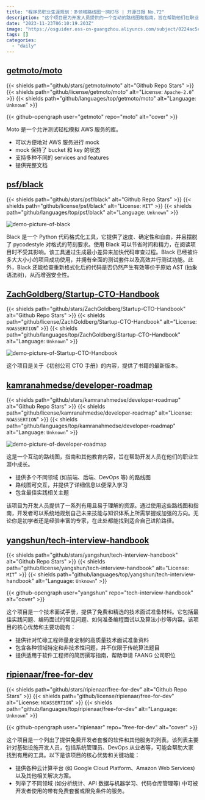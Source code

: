 ```yaml
---
title: "程序员职业生涯规划：多领域路线图一网打尽 | 开源日报 No.72"
description: "这个项目是为开发人员提供的一个互动的路线图和指南，旨在帮助他们在职业生涯中不断成长。它提供了多个不同领域的路线图，如前端、后端、DevOps 等，这些路线图是可交互的，提供了详细的信息，方便深入学习。此外，它还涵盖了最佳实践的相关主题。不论你是初学者还是经验丰富的专家，这个项目都为你提供了一系列有用且易于理解的资源，帮助你规划自己的技能和知识体系的发展方向。"
date: "2023-11-23T06:10:19.203Z"
image: "https://osguider.oss-cn-guangzhou.aliyuncs.com/subject/0224ac5ca050164922d2069b1f77e9b1.png"
tags: []
categories:
  - "daily"
---
```


## [getmoto/moto](https://github.com/getmoto/moto)

{{< shields path="github/stars/getmoto/moto" alt="Github Repo Stars" >}} {{< shields path="github/license/getmoto/moto" alt="License: `Apache-2.0`" >}} {{< shields path="github/languages/top/getmoto/moto" alt="Language: `Unknown`" >}}

{{< github-opengraph user="getmoto" repo="moto" alt="cover" >}}

Moto 是一个允许测试轻松模拟 AWS 服务的库。

- 可以方便地对 AWS 服务进行 mock
- mock 保持了 bucket 和 key 的状态
- 支持多种不同的 services and features
- 提供完整文档
  
## [psf/black](https://github.com/psf/black)

{{< shields path="github/stars/psf/black" alt="Github Repo Stars" >}} {{< shields path="github/license/psf/black" alt="License: `MIT`" >}} {{< shields path="github/languages/top/psf/black" alt="Language: `Unknown`" >}}

![demo-picture-of-black](https://osguider.oss-cn-guangzhou.aliyuncs.com/subject/8b032393dac42793f0b15605d9126f06.png)

Black 是一个 Python 代码格式化工具，它提供了速度、确定性和自由，并且摆脱了 pycodestyle 对格式的苛刻要求。使用 Black 可以节省时间和精力，在阅读项目时不受其影响。该工具通过生成最小差异来加快代码审查过程。Black 已经被许多大大小小的项目成功使用，并拥有全面的测试套件以及高效并行测试功能。此外，Black 还能检查重新格式化后的代码是否仍然产生有效等价于原始 AST (抽象语法树)，从而增强安全性。
  
## [ZachGoldberg/Startup-CTO-Handbook](https://github.com/ZachGoldberg/Startup-CTO-Handbook)

{{< shields path="github/stars/ZachGoldberg/Startup-CTO-Handbook" alt="Github Repo Stars" >}} {{< shields path="github/license/ZachGoldberg/Startup-CTO-Handbook" alt="License: `NOASSERTION`" >}} {{< shields path="github/languages/top/ZachGoldberg/Startup-CTO-Handbook" alt="Language: `Unknown`" >}}

![demo-picture-of-Startup-CTO-Handbook](https://picgo-daily.oss-cn-guangzhou.aliyuncs.com/picgo-daily/2023/c856895eef26eec0003a1ed9a6ad269d.png)

这个项目是关于《初创公司 CTO 手册》的内容，提供了书籍的最新版本。
  
## [kamranahmedse/developer-roadmap](https://github.com/kamranahmedse/developer-roadmap)

{{< shields path="github/stars/kamranahmedse/developer-roadmap" alt="Github Repo Stars" >}} {{< shields path="github/license/kamranahmedse/developer-roadmap" alt="License: `NOASSERTION`" >}} {{< shields path="github/languages/top/kamranahmedse/developer-roadmap" alt="Language: `Unknown`" >}}

![demo-picture-of-developer-roadmap](https://picgo-daily.oss-cn-guangzhou.aliyuncs.com/picgo-daily/2023/df0fa4818817e7d2b9acbfd82db089a8.png)

这是一个互动的路线图，指南和其他教育内容，旨在帮助开发人员在他们的职业生涯中成长。

- 提供多个不同领域 (如前端、后端、DevOps 等) 的路线图
- 路线图可交互，并提供了详细信息以便深入学习
- 包含最佳实践相关主题

该项目为开发人员提供了一系列有用且易于理解的资源。通过使用这些路线图和指南，开发者可以系统地规划自己未来技能与知识体系上所需掌握或加强的方向。无论你是初学者还是经验丰富的专家，在此处都能找到适合自己进阶路径。
  
## [yangshun/tech-interview-handbook](https://github.com/yangshun/tech-interview-handbook)

{{< shields path="github/stars/yangshun/tech-interview-handbook" alt="Github Repo Stars" >}} {{< shields path="github/license/yangshun/tech-interview-handbook" alt="License: `MIT`" >}} {{< shields path="github/languages/top/yangshun/tech-interview-handbook" alt="Language: `Unknown`" >}}

{{< github-opengraph user="yangshun" repo="tech-interview-handbook" alt="cover" >}}

这个项目是一个技术面试手册，提供了免费和精选的技术面试准备材料。它包括最佳实践问题、编码面试的常见问题、如何准备编程面试以及算法小抄等内容。该项目的核心优势和主要功能有：

- 提供针对忙碌工程师量身定制的高质量技术面试准备资料
- 包含各种领域特定和非技术性问题，并不仅限于传统算法题目
- 提供适用于软件工程师的简历撰写指南，帮助申请 FAANG 公司职位
  
## [ripienaar/free-for-dev](https://github.com/ripienaar/free-for-dev)

{{< shields path="github/stars/ripienaar/free-for-dev" alt="Github Repo Stars" >}} {{< shields path="github/license/ripienaar/free-for-dev" alt="License: `NOASSERTION`" >}} {{< shields path="github/languages/top/ripienaar/free-for-dev" alt="Language: `Unknown`" >}}

{{< github-opengraph user="ripienaar" repo="free-for-dev" alt="cover" >}}

这个项目是一个列出了提供免费开发者套餐的软件和其他服务的列表。该列表主要针对基础设施开发人员，包括系统管理员、DevOps 从业者等，可能会帮助大家找到有用的工具。以下是该项目的核心优势和关键功能：

- 提供各种云计算平台 (如 Google Cloud Platform、Amazon Web Services) 以及其他相关解决方案。
- 列举了不同领域 (如分析统计、API 数据与机器学习、代码仓库管理等) 中可被开发者使用的带有免费套餐或限免条件的服务。
  